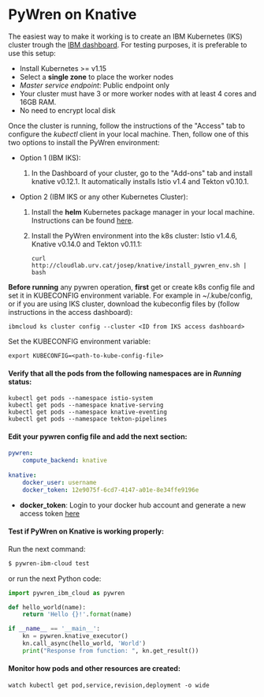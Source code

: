 # PyWren on Knative

The easiest way to make it working is to create an IBM Kubernetes (IKS) cluster trough the [IBM dashboard](https://cloud.ibm.com/kubernetes/landing). For testing purposes, it is preferable to use this setup:
- Install Kubernetes >= v1.15
- Select a **single zone** to place the worker nodes
- *Master service endpoint*: Public endpoint only
- Your cluster must have 3 or more worker nodes with at least 4 cores and 16GB RAM.
- No need to encrypt local disk

Once the cluster is running, follow the instructions of the "Access" tab to configure the *kubectl* client in your local machine. Then, follow one of this two options to install the PyWren environment:

  - Option 1 (IBM IKS):

    1. In the Dashboard of your cluster, go to the "Add-ons" tab and install knative v0.12.1. It automatically installs Istio v1.4 and Tekton v0.10.1.


  - Option 2 (IBM IKS or any other Kubernetes Cluster):

    1. Install the **helm** Kubernetes package manager in your local machine. Instructions can be found [here](https://github.com/helm/helm#install).

    2. Install the PyWren environment into the k8s cluster: Istio v1.4.6, Knative v0.14.0 and Tekton v0.11.1:
        ```
        curl http://cloudlab.urv.cat/josep/knative/install_pywren_env.sh | bash
        ```

**Before running** any pywren operation, **first** get or create k8s config file and set it in KUBECONFIG environment variable. For example in ~/.kube/config, or if you are using IKS cluster, download the kubeconfig files by (follow instructions in the access dashboard):
		
	ibmcloud ks cluster config --cluster <ID from IKS access dashboard>

Set the KUBECONFIG environment variable:

	export KUBECONFIG=<path-to-kube-config-file>

#### Verify that all the pods from the following namespaces are in *Running* status: 
```
kubectl get pods --namespace istio-system
kubectl get pods --namespace knative-serving
kubectl get pods --namespace knative-eventing
kubectl get pods --namespace tekton-pipelines
```


#### Edit your pywren config file and add the next section:

```yaml
pywren:
    compute_backend: knative
    
knative:
    docker_user: username
    docker_token: 12e9075f-6cd7-4147-a01e-8e34ffe9196e
```
- **docker_token**: Login to your docker hub account and generate a new access token [here](https://hub.docker.com/settings/security)



#### Test if PyWren on Knative is working properly:

Run the next command:

```bash
$ pywren-ibm-cloud test
```

or run the next Python code:

```python
import pywren_ibm_cloud as pywren

def hello_world(name):
    return 'Hello {}!'.format(name)

if __name__ == '__main__':
    kn = pywren.knative_executor()
    kn.call_async(hello_world, 'World')
    print("Response from function: ", kn.get_result())
```


#### Monitor how pods and other resources are created:

```
watch kubectl get pod,service,revision,deployment -o wide
```